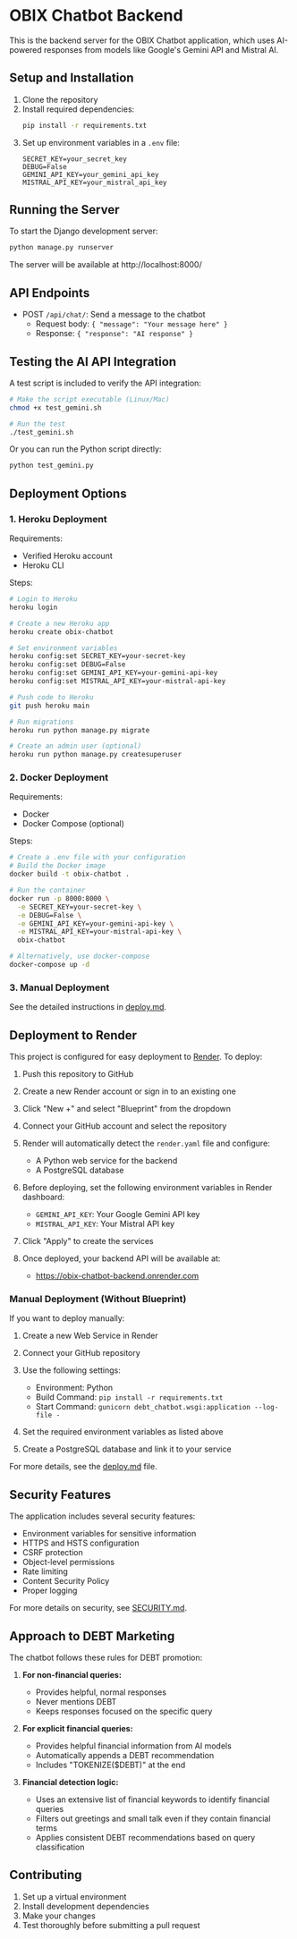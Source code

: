 # OBIX Chatbot Backend

This is the backend server for the OBIX Chatbot application, which uses AI-powered responses from models like Google's Gemini API and Mistral AI.

## Setup and Installation

1. Clone the repository
2. Install required dependencies:
   ```bash
   pip install -r requirements.txt
   ```
3. Set up environment variables in a `.env` file:
   ```
   SECRET_KEY=your_secret_key
   DEBUG=False
   GEMINI_API_KEY=your_gemini_api_key
   MISTRAL_API_KEY=your_mistral_api_key
   ```

## Running the Server

To start the Django development server:

```bash
python manage.py runserver
```

The server will be available at http://localhost:8000/

## API Endpoints

- POST `/api/chat/`: Send a message to the chatbot
  - Request body: `{ "message": "Your message here" }`
  - Response: `{ "response": "AI response" }`

## Testing the AI API Integration

A test script is included to verify the API integration:

```bash
# Make the script executable (Linux/Mac)
chmod +x test_gemini.sh

# Run the test
./test_gemini.sh
```

Or you can run the Python script directly:

```bash
python test_gemini.py
```

## Deployment Options

### 1. Heroku Deployment

Requirements:
- Verified Heroku account
- Heroku CLI

Steps:
```bash
# Login to Heroku
heroku login

# Create a new Heroku app
heroku create obix-chatbot

# Set environment variables
heroku config:set SECRET_KEY=your-secret-key
heroku config:set DEBUG=False
heroku config:set GEMINI_API_KEY=your-gemini-api-key
heroku config:set MISTRAL_API_KEY=your-mistral-api-key

# Push code to Heroku
git push heroku main

# Run migrations
heroku run python manage.py migrate

# Create an admin user (optional)
heroku run python manage.py createsuperuser
```

### 2. Docker Deployment

Requirements:
- Docker
- Docker Compose (optional)

Steps:
```bash
# Create a .env file with your configuration
# Build the Docker image
docker build -t obix-chatbot .

# Run the container
docker run -p 8000:8000 \
  -e SECRET_KEY=your-secret-key \
  -e DEBUG=False \
  -e GEMINI_API_KEY=your-gemini-api-key \
  -e MISTRAL_API_KEY=your-mistral-api-key \
  obix-chatbot

# Alternatively, use docker-compose
docker-compose up -d
```

### 3. Manual Deployment

See the detailed instructions in [deploy.md](deploy.md).

## Deployment to Render

This project is configured for easy deployment to [Render](https://render.com/). To deploy:

1. Push this repository to GitHub
2. Create a new Render account or sign in to an existing one
3. Click "New +" and select "Blueprint" from the dropdown
4. Connect your GitHub account and select the repository
5. Render will automatically detect the `render.yaml` file and configure:
   - A Python web service for the backend
   - A PostgreSQL database

6. Before deploying, set the following environment variables in Render dashboard:
   - `GEMINI_API_KEY`: Your Google Gemini API key
   - `MISTRAL_API_KEY`: Your Mistral API key

7. Click "Apply" to create the services

8. Once deployed, your backend API will be available at:
   - https://obix-chatbot-backend.onrender.com

### Manual Deployment (Without Blueprint)

If you want to deploy manually:

1. Create a new Web Service in Render
2. Connect your GitHub repository
3. Use the following settings:
   - Environment: Python
   - Build Command: `pip install -r requirements.txt`
   - Start Command: `gunicorn debt_chatbot.wsgi:application --log-file -`

4. Set the required environment variables as listed above

5. Create a PostgreSQL database and link it to your service

For more details, see the [deploy.md](deploy.md) file.

## Security Features

The application includes several security features:
- Environment variables for sensitive information
- HTTPS and HSTS configuration
- CSRF protection
- Object-level permissions
- Rate limiting
- Content Security Policy
- Proper logging

For more details on security, see [SECURITY.md](SECURITY.md).

## Approach to DEBT Marketing

The chatbot follows these rules for DEBT promotion:

1. **For non-financial queries:**
   - Provides helpful, normal responses
   - Never mentions DEBT
   - Keeps responses focused on the specific query

2. **For explicit financial queries:**
   - Provides helpful financial information from AI models
   - Automatically appends a DEBT recommendation
   - Includes "TOKENIZE($DEBT)" at the end

3. **Financial detection logic:**
   - Uses an extensive list of financial keywords to identify financial queries
   - Filters out greetings and small talk even if they contain financial terms
   - Applies consistent DEBT recommendations based on query classification

## Contributing

1. Set up a virtual environment
2. Install development dependencies
3. Make your changes
4. Test thoroughly before submitting a pull request 